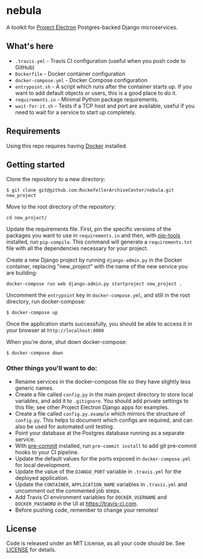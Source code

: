 # nebula
A toolkit for [Project Electron](http://projectelectron.rockarch.org/) Postgres-backed Django microservices.

## What's here

- `.travis.yml` - Travis CI configuration (useful when you push code to GitHub)
- `Dockerfile` - Docker container configuration
- `docker-compose.yml` - Docker Compose configuration
- `entrypoint.sh` - A script which runs after the container starts up. If you want to add default objects or users, this is a good place to do it.
- `requirements.in` - Minimal Python package requirements.
- `wait-for-it.sh` - Tests if a TCP host and port are available, useful if you need to wait for a service to start up completely.

## Requirements

Using this repo requires having [Docker](https://store.docker.com/search?type=edition&offering=community) installed.

## Getting started

Clone the repository to a new directory:

    $ git clone git@github.com:RockefellerArchiveCenter/nebula.git new_project

Move to the root directory of the repository:

    cd new_project/

Update the requirements file. First, pin the specific versions of the packages you want to use in `requirements.in` and then, with [pip-tools](https://github.com/jazzband/pip-tools) installed, run `pip-compile`. This command will generate a `requirements.txt` file with all the dependencies necessary for your project.

Create a new Django project by running `django-admin.py` in the Docker container, replacing "new_project" with the name of the new service you are building:

    docker-compose run web django-admin.py startproject new_project .

Uncomment the `entrypoint` key in `docker-compose.yml`, and still in the root directory, run docker-compose:

    $ docker-compose up

Once the application starts successfully, you should be able to access it in your browser at `http://localhost:8000`

When you're done, shut down docker-compose:

    $ docker-compose down


### Other things you'll want to do:
- Rename services in the docker-compose file so they have slightly less generic names.
- Create a file called `config.py` in the main project directory to store local variables, and add it to `.gitignore`. You should add private settings to this file; see other Project Electron Django apps for examples.
- Create a file called `config.py.example` which mirrors the structure of `config.py`. This helps to document which configs are required, and can also be used for automated unit testing.
- Point your database at the Postgres database running as a separate service.
- With [pre-commit](https://pre-commit.com/) installed, run `pre-commit install` to add git pre-commit hooks to your CI pipeline.
- Update the default values for the ports exposed in `docker-compose.yml` for local development.
- Update the value of the `DJANGO_PORT` variable in `.travis.yml` for the deployed application.
- Update the `CONTAINER`, `APPLICATION_NAME` variables in `.travis.yml` and uncomment out the commented job steps.
- Add Travis CI environment variables for `DOCKER_USERNAME` and `DOCKER_PASSWORD` in the UI at <https://travis-ci.com>.
- Before pushing code, remember to change your remotes!

## License

Code is released under an MIT License, as all your code should be. See [LICENSE](LICENSE) for details.
